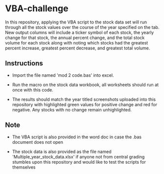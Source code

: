 # VBA-challenge

In this repository, applying the VBA script to the stock data set will run through all the stock values over the course of the year specified on the tab. New output columns will include a ticker symbol of each stock, the yearly change for that stock, the annual percent change, and the total stock volume for each stock along with noting which stocks had the greatest percent increase, greatest percent decrease, and greatest total volume.

## Instructions

* Import the file named 'mod 2 code.bas' into excel.

* Run the macro on the stock data workbook, all worksheets should run at once with this code.

* The results should match the year titled screenshots uploaded into this repository with highlighted green values for positive change and red for negative. Any stocks with no change remain unhighlighted. 

## Note

* The VBA script is also provided in the word doc in case the .bas document does not open

* The stock data is also provided as the file named 'Multiple_year_stock_data.xlsx' if anyone not from central grading stumbles upon this repository and would like to test the scripts for themselves
